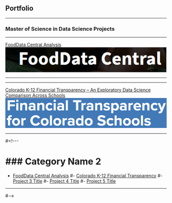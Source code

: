 ## Portfolio

---

### Master of Science in Data Science Projects

<!---Hide using this

[Project 1 Title](/sample_page)
<img src="images/dummy_thumbnail.jpg?raw=true"/>

---
[Project 2 Title](/pdf/sample_presentation.pdf)
#<img src="images/dummy_thumbnail.jpg?raw=true"/>

-->

---
[FoodData Central Analysis](https://github.com/stacysandy/Data-Science-Practicum-I)
<img src="Images/FDClogo.PNG?raw=true"/>

---

---
[Colorado K-12 Financial Transparency – An Exploratory Data Science Comparison Across Schools](https://github.com/stacysandy/Data-Science-Practicum-II)
<img src="Images/CK12FT.PNG?raw=true"/>

---

#<!---

# ### Category Name 2

- [FoodData Central Analysis](https://github.com/stacysandy/Data-Science-Practicum-I)
#- [Colorado K-12 Financial Transparency](https://github.com/stacysandy/Data-Science-Practicum-II)
#- [Project 3 Title](http://example.com/)
#- [Project 4 Title](http://example.com/)
#- [Project 5 Title](http://example.com/)

---


#-->
